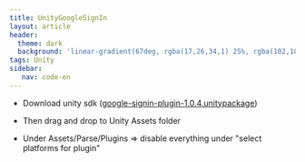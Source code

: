 ```yaml
---
title: UnityGoogleSignIn
layout: article
header:
  theme: dark
  background: 'linear-gradient(67deg, rgba(17,26,34,1) 25%, rgba(102,102,102,1) 43%, rgba(255,255,255,1) 80%)'
tags: Unity
sidebar: 
   nav: code-en   
--- 
```


- Download unity sdk ([google-signin-plugin-1.0.4.unitypackage](https://github.com/googlesamples/google-signin-unity/releases/download/v1.0.4/google-signin-plugin-1.0.4.unitypackage))

- Then drag and drop to Unity Assets folder 

- Under Assets/Parse/Plugins => disable everything under "select platforms for plugin"